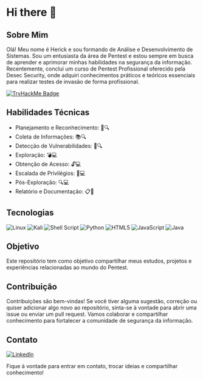 # Hi there 👋

<!--
**Herick-Costa/Herick-Costa** is a ✨ _special_ ✨ repository because its `README.md` (this file) appears on your GitHub profile.

Here are some ideas to get you started:

- 🔭 I’m currently working on ...
- 🌱 I’m currently learning ...
- 👯 I’m looking to collaborate on ...
- 🤔 I’m looking for help with ...
- 💬 Ask me about ...
- 📫 How to reach me: ...
- 😄 Pronouns: ...
- ⚡ Fun fact: ...
-->
## Sobre Mim

Olá! Meu nome é Herick e sou formando de Análise e Desenvolvimento de Sistemas. Sou um entusiasta da área de Pentest e estou sempre em busca de aprender e aprimorar minhas habilidades na segurança da informação. Recentemente, concluí um curso de Pentest Profissional oferecido pela Desec Security, onde adquiri conhecimentos práticos e teóricos essenciais para realizar testes de invasão de forma profissional.

[![TryHackMe Badge](<img src="https://tryhackme-badges.s3.amazonaws.com/Zero08.png" alt="Your Image Badge" />)](https://tryhackme.com/p/Zero08)

## Habilidades Técnicas

- Planejamento e Reconhecimento: 📝🔍
- Coleta de Informações: 📚🔍
- Detecção de Vulnerabilidades: 🎯🔍
- Exploração: 💣💻
- Obtenção de Acesso: 🔓💻
- Escalada de Privilégios: 👑💻
- Pós-Exploração: 🔍💻
- Relatório e Documentação: 📋📝

## Tecnologias

![Linux](https://img.shields.io/badge/Linux-FCC624?style=for-the-badge&logo=linux&logoColor=black)
![Kali](https://img.shields.io/badge/Kali-268BEE?style=for-the-badge&logo=kalilinux&logoColor=white)
![Shell Script](https://img.shields.io/badge/shell_script-%23121011.svg?style=for-the-badge&logo=gnu-bash&logoColor=white)
![Python](https://img.shields.io/badge/python-3670A0?style=for-the-badge&logo=python&logoColor=ffdd54)
![HTML5](https://img.shields.io/badge/html5-%23E34F26.svg?style=for-the-badge&logo=html5&logoColor=white)
![JavaScript](https://img.shields.io/badge/javascript-%23323330.svg?style=for-the-badge&logo=javascript&logoColor=%23F7DF1E)
![Java](https://img.shields.io/badge/java-%23ED8B00.svg?style=for-the-badge&logo=openjdk&logoColor=white)

## Objetivo
Este repositório tem como objetivo compartilhar meus estudos, projetos e experiências relacionadas ao mundo do Pentest. 

## Contribuição
Contribuições são bem-vindas! Se você tiver alguma sugestão, correção ou quiser adicionar algo novo ao repositório, sinta-se à vontade para abrir uma issue ou enviar um pull request. Vamos colaborar e compartilhar conhecimento para fortalecer a comunidade de segurança da informação.

## Contato
[![LinkedIn](https://img.shields.io/badge/linkedin-%230077B5.svg?style=for-the-badge&logo=linkedin&logoColor=white)](https://www.linkedin.com/in/herick-costa/)

Fique à vontade para entrar em contato, trocar ideias e compartilhar conhecimento!

